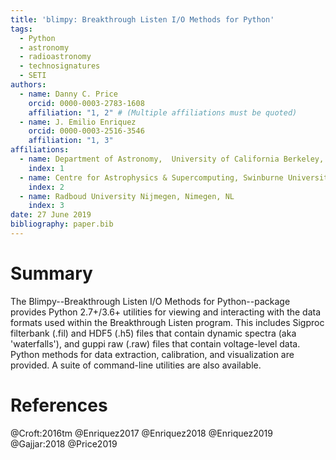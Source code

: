 ```yaml
---
title: 'blimpy: Breakthrough Listen I/O Methods for Python'
tags:
  - Python
  - astronomy
  - radioastronomy
  - technosignatures
  - SETI
authors:
  - name: Danny C. Price
    orcid: 0000-0003-2783-1608
    affiliation: "1, 2" # (Multiple affiliations must be quoted)
  - name: J. Emilio Enriquez
    orcid: 0000-0003-2516-3546 
    affiliation: "1, 3"
affiliations:
  - name: Department of Astronomy,  University of California Berkeley, Berkeley CA 94720
    index: 1
  - name: Centre for Astrophysics & Supercomputing, Swinburne University of Technology, Hawthorn, VIC 3122, Australia
    index: 2
  - name: Radboud University Nijmegen, Nimegen, NL
    index: 3
date: 27 June 2019
bibliography: paper.bib
---
```


# Summary
The Blimpy--Breakthrough Listen I/O Methods for Python--package provides Python 2.7+/3.6+ utilities 
for viewing and interacting with the data formats used within the Breakthrough Listen program. 
This includes Sigproc filterbank (.fil) and HDF5 (.h5) files that contain dynamic spectra (aka 'waterfalls'), 
and guppi raw (.raw) files that contain voltage-level data. Python methods for data extraction, 
calibration, and visualization are provided. A suite of command-line utilities are also available.

# References

@Croft:2016tm
@Enriquez2017
@Enriquez2018
@Enriquez2019
@Gajjar:2018
@Price2019







